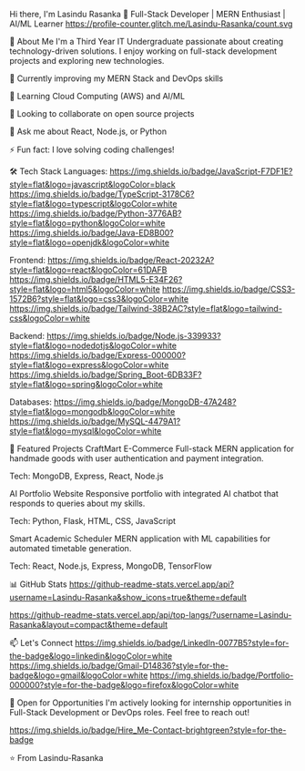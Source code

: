 Hi there, I'm Lasindu Rasanka 👋
Full-Stack Developer | MERN Enthusiast | AI/ML Learner
https://profile-counter.glitch.me/Lasindu-Rasanka/count.svg

🌟 About Me
I'm a Third Year IT Undergraduate passionate about creating technology-driven solutions. I enjoy working on full-stack development projects and exploring new technologies.

🔭 Currently improving my MERN Stack and DevOps skills

🌱 Learning Cloud Computing (AWS) and AI/ML

👯 Looking to collaborate on open source projects

💬 Ask me about React, Node.js, or Python

⚡ Fun fact: I love solving coding challenges!

🛠️ Tech Stack
Languages:
https://img.shields.io/badge/JavaScript-F7DF1E?style=flat&logo=javascript&logoColor=black
https://img.shields.io/badge/TypeScript-3178C6?style=flat&logo=typescript&logoColor=white
https://img.shields.io/badge/Python-3776AB?style=flat&logo=python&logoColor=white
https://img.shields.io/badge/Java-ED8B00?style=flat&logo=openjdk&logoColor=white

Frontend:
https://img.shields.io/badge/React-20232A?style=flat&logo=react&logoColor=61DAFB
https://img.shields.io/badge/HTML5-E34F26?style=flat&logo=html5&logoColor=white
https://img.shields.io/badge/CSS3-1572B6?style=flat&logo=css3&logoColor=white
https://img.shields.io/badge/Tailwind-38B2AC?style=flat&logo=tailwind-css&logoColor=white

Backend:
https://img.shields.io/badge/Node.js-339933?style=flat&logo=nodedotjs&logoColor=white
https://img.shields.io/badge/Express-000000?style=flat&logo=express&logoColor=white
https://img.shields.io/badge/Spring_Boot-6DB33F?style=flat&logo=spring&logoColor=white

Databases:
https://img.shields.io/badge/MongoDB-47A248?style=flat&logo=mongodb&logoColor=white
https://img.shields.io/badge/MySQL-4479A1?style=flat&logo=mysql&logoColor=white

🚀 Featured Projects
CraftMart E-Commerce
Full-stack MERN application for handmade goods with user authentication and payment integration.

Tech: MongoDB, Express, React, Node.js

AI Portfolio Website
Responsive portfolio with integrated AI chatbot that responds to queries about my skills.

Tech: Python, Flask, HTML, CSS, JavaScript

Smart Academic Scheduler
MERN application with ML capabilities for automated timetable generation.

Tech: React, Node.js, Express, MongoDB, TensorFlow

📊 GitHub Stats
https://github-readme-stats.vercel.app/api?username=Lasindu-Rasanka&show_icons=true&theme=default

https://github-readme-stats.vercel.app/api/top-langs/?username=Lasindu-Rasanka&layout=compact&theme=default

📫 Let's Connect
https://img.shields.io/badge/LinkedIn-0077B5?style=for-the-badge&logo=linkedin&logoColor=white
https://img.shields.io/badge/Gmail-D14836?style=for-the-badge&logo=gmail&logoColor=white
https://img.shields.io/badge/Portfolio-000000?style=for-the-badge&logo=firefox&logoColor=white

🤝 Open for Opportunities
I'm actively looking for internship opportunities in Full-Stack Development or DevOps roles. Feel free to reach out!

https://img.shields.io/badge/Hire_Me-Contact-brightgreen?style=for-the-badge

⭐️ From Lasindu-Rasanka
